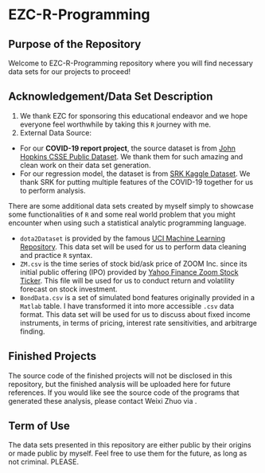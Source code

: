 # EZC-R-Programming

## Purpose of the Repository

Welcome to EZC-R-Programming repository where you will find necessary data sets for our projects to proceed!

## Acknowledgement/Data Set Description

1. We thank EZC for sponsoring this educational endeavor and we hope everyone feel worthwhile by taking this `R` journey with me.
2. External Data Source:
  - For our **COVID-19 report project**, the source dataset is from [John Hopkins CSSE Public Dataset](https://github.com/CSSEGISandData/COVID-19). 
  We thank them for such amazing and clean work on their data set generation. 
  - For our regression model, the dataset is from [SRK Kaggle Dataset](https://www.kaggle.com/sudalairajkumar/novel-corona-virus-2019-dataset). 
  We thank SRK for putting multiple features of the COVID-19 together for us to perform analysis.

There are some additional data sets created by myself simply to showcase some functionalities of `R` and some real world problem that you might encounter when using such a statistical analytic programming language.

- `dota2Dataset` is provided by the famous [UCI Machine Learning Repository](http://archive.ics.uci.edu/ml/datasets.php). This data set will be used for us to perform data cleaning and practice `R` syntax.
- `ZM.csv` is the time series of stock bid/ask price of ZOOM Inc. since its initial public offering (IPO) provided by [Yahoo Finance Zoom Stock Ticker](https://finance.yahoo.com/quote/ZM/history?period1=1577836800&period2=1587600000&interval=1d&filter=history&frequency=1d). This file will be used for us to conduct return and volatility forecast on stock investment.
- `BondData.csv` is a set of simulated bond features originally provided in a `Matlab` table. I have transformed it into more accessible `.csv` data format. This data set will be used for us to discuss about fixed income instruments, in terms of pricing, interest rate sensitivities, and arbitrarge finding.

## Finished Projects

The source code of the finished projects will not be disclosed in this repository, but the finished analysis will be uploaded here for future references. 
If you would like see the source code of the programs that generated these analysis, please contact Weixi Zhuo via [](w3zhuo@uwaterloo.ca).

## Term of Use

The data sets presented in this repository are either public by their origins or made public by myself. Feel free to use them for the future, 
as long as not criminal. PLEASE.
